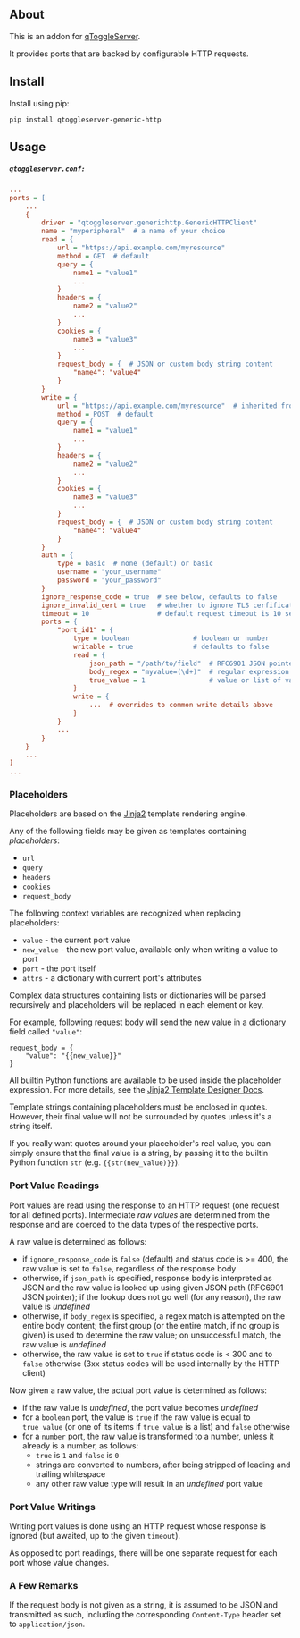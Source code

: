 ## About

This is an addon for [qToggleServer](https://github.com/qtoggle/qtoggleserver).

It provides ports that are backed by configurable HTTP requests.


## Install

Install using pip:

    pip install qtoggleserver-generic-http


## Usage

##### `qtoggleserver.conf:`
``` ini
...
ports = [
    ...
    {
        driver = "qtoggleserver.generichttp.GenericHTTPClient"
        name = "myperipheral"  # a name of your choice
        read = {
            url = "https://api.example.com/myresource"
            method = GET  # default
            query = {
                name1 = "value1"
                ...
            }
            headers = {
                name2 = "value2"
                ...
            }
            cookies = {
                name3 = "value3"
                ...
            }
            request_body = {  # JSON or custom body string content
                "name4": "value4"
            }
        }
        write = {
            url = "https://api.example.com/myresource"  # inherited from read, if unspecified
            method = POST  # default
            query = {
                name1 = "value1"
                ...
            }
            headers = {
                name2 = "value2"
                ...
            }
            cookies = {
                name3 = "value3"
                ...
            }
            request_body = {  # JSON or custom body string content
                "name4": "value4"
            }
        }
        auth = {
            type = basic  # none (default) or basic
            username = "your_username"
            password = "your_password"
        }
        ignore_response_code = true  # see below, defaults to false
        ignore_invalid_cert = true   # whether to ignore TLS cerfificate issues or not, defaults to false
        timeout = 10                 # default request timeout is 10 seconds
        ports = {
            "port_id1" = {
                type = boolean                # boolean or number
                writable = true               # defaults to false
                read = {
                    json_path = "/path/to/field"  # RFC6901 JSON pointer to port value, inside response body
                    body_regex = "myvalue=(\d+)"  # regular expression inside body for port value lookup
                    true_value = 1                # value or list of values that are true (for boolean ports)
                }
                write = {
                    ...  # overrides to common write details above
                }
            }
            ...
        }
    }
    ...
]
...
```

### Placeholders

Placeholders are based on the [Jinja2](https://jinja.palletsprojects.com/) template rendering engine.

Any of the following fields may be given as templates containing _placeholders_:
 * `url`
 * `query`
 * `headers`
 * `cookies`
 * `request_body`

The following context variables are recognized when replacing placeholders:
 * `value` - the current port value
 * `new_value` - the new port value, available only when writing a value to port
 * `port` - the port itself
 * `attrs` - a dictionary with current port's attributes
 
Complex data structures containing lists or dictionaries will be parsed recursively and placeholders will be replaced
in each element or key.

For example, following request body will send the new value in a dictionary field called `"value"`:

    request_body = {
        "value": "{{new_value}}"
    }

All builtin Python functions are available to be used inside the placeholder expression. For more details, see the
[Jinja2 Template Designer Docs](https://jinja.palletsprojects.com/en/2.11.x/templates/).

Template strings containing placeholders must be enclosed in quotes. However, their final value will not be surrounded
by quotes unless it's a string itself.

If you really want quotes around your placeholder's real value, you can simply ensure that the final value is a string,
by passing it to the builtin Python function `str` (e.g. `{{str(new_value)}}`).

### Port Value Readings

Port values are read using the response to an HTTP request (one request for all defined ports). Intermediate
_raw values_ are determined from the response and are coerced to the data types of the respective ports.

A raw value is determined as follows:
 * if `ignore_response_code` is `false` (default) and status code is >= 400, the raw value is set to `false`, regardless
of the response body
 * otherwise, if `json_path` is specified, response body is interpreted as JSON and the raw value is looked up using
given JSON path (RFC6901 JSON pointer); if the lookup does not go well (for any reason), the raw value is _undefined_
 * otherwise, if `body_regex` is specified, a regex match is attempted on the entire body content; the first group (or
the entire match, if no group is given) is used to determine the raw value; on unsuccessful match, the raw value is
_undefined_
 * otherwise, the raw value is set to `true` if status code is < 300 and to `false` otherwise (3xx status codes will be
used internally by the HTTP client)

Now given a raw value, the actual port value is determined as follows:
 * if the raw value is _undefined_, the port value becomes _undefined_
 * for a `boolean` port, the value is `true` if the raw value is equal to `true_value` (or one of its items if
`true_value` is a list) and `false` otherwise
 * for a `number` port, the raw value is transformed to a number, unless it already is a number, as follows:
     * `true` is `1` and `false` is `0`
     * strings are converted to numbers, after being stripped of leading and trailing whitespace
     * any other raw value type will result in an _undefined_ port value

### Port Value Writings

Writing port values is done using an HTTP request whose response is ignored (but awaited, up to the given `timeout`).

As opposed to port readings, there will be one separate request for each port whose value changes.

### A Few Remarks

If the request body is not given as a string, it is assumed to be JSON and transmitted as such, including the
corresponding `Content-Type` header set to `application/json`.

